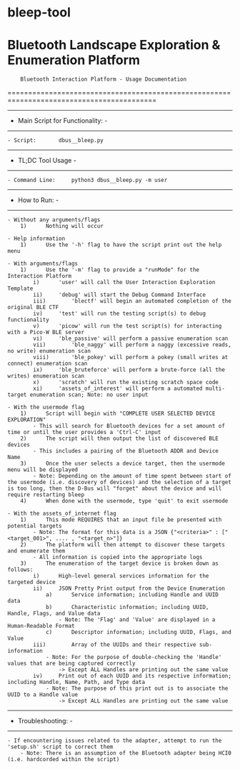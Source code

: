 # bleep-tool
Bluetooth Landscape Exploration &amp; Enumeration Platform
==========================================================================================
		Bluetooth Interaction Platform - Usage Documentation
==========================================================================================

----------------------------------
- Main Script for Functionality: -
----------------------------------
	- Script:		dbus__bleep.py

--------------------
- TL;DC Tool Usage -
--------------------
    - Command Line:     python3 dbus__bleep.py -m user

---------------
- How to Run: -
---------------
	- Without any arguments/flags
        1)      Nothing will occur

	- Help information
		1)		Use the '-h' flag to have the script print out the help menu

	- With arguments/flags
		1)		Use the '-m' flag to provide a "runMode" for the Interaction Platform
			i)		'user' will call the User Interaction Exploration Template
			ii)		'debug' will start the Debug Command Interface
			iii)		'blectf' will begin an automated completion of the original BLE CTF
			iv)		'test' will run the testing script(s) to debug functionality
			v)		'picow' will run the test script(s) for interacting with a Pico-W BLE server
			vi)		'ble_passive' will perform a passive enumeration scan
			vii)		'ble_naggy' will perform a naggy (excessive reads, no write) enumeration scan
			viii)		'ble_pokey' will perform a pokey (small writes at connect) enumeration scan
			ix)		'ble_bruteforce' will perform a brute-force (all the writes) enumeration scan
			x)		'scratch' will run the existing scratch space code
			xi)		'assets_of_interest' will perform a automated multi-target enumeration scan; Note: no user input

    - With the usermode flag
		1)		Script will begin with "COMPLETE USER SELECTED DEVICE EXPLORATION"
			- This will search for Bluetooth devices for a set amount of time or until the user provides a 'Ctrl-C' input
		2)		The script will then output the list of discovered BLE devices
			- This includes a pairing of the Bluetooth ADDR and Device Name
		3)		Once the user selects a device target, then the usermode menu will be displayed
            - Note: Depending on the amount of time spent between start of the usermode (i.e. discovery of devices) and the selection of a target is too long, then the D-Bus will "forget" about the device and will require restarting bleep
        4)      When done with the usermode, type 'quit' to exit usermode

    - With the assets_of_internet flag
        1)      This mode REQUIRES that an input file be presented with potential targets
            - Note: The format for this data is a JSON {"<criteria>" : ["<target_001>", .... , "<target_n>"]}
        2)      The platform will then attempt to discover these targets and enumerate them
            - All information is copied into the appropriate logs
	    3)		The enumeration of the target device is broken down as follows:
			i)		High-level general services information for the targeted device
			ii)		JSON Pretty Print output from the Device Enumeration
				a)		Service information; including Handle and UUID data
				b)		Characteristic information; including UUID, Handle, Flags, and Value data
					- Note: The 'Flag' and 'Value' are displayed in a Human-Readable Format
				c)		Descriptor information; including UUID, Flags, and Value
			iii)		Array of the UUIDs and their respective sub-information
				- Note: For the purpose of double-checking the 'Handle' values that are being captured correctly
					-> Except ALL Handles are printing out the same value
			iv)		Print out of each UUID and its respective information; including Handle, Name, Path, and Type data
				- Note: The purpose of this print out is to associate the UUID to a Handle value
					-> Except ALL Handles are printing out the same value

--------------------
- Troubleshooting: -
--------------------
    - If encountering issues related to the adapter, attempt to run the 'setup.sh' script to correct them
        - Note: There is an assumption of the Bluetooth adapter being HCI0 (i.e. hardcorded within the script)

